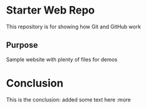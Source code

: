 # Starter Web Repo

This repository is for showing how Git and GitHub work

## Purpose

Sample website with plenty of files for demos

# Conclusion

This is the conclusion: added some text here :more